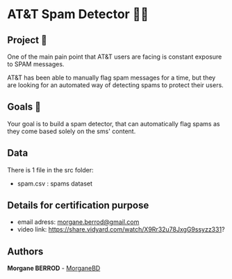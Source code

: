 # AT&T Spam Detector 🕵️‍♀️

## Project 🚧
One of the main pain point that AT\&T users are facing is constant exposure to SPAM messages.

AT\&T has been able to manually flag spam messages for a time, but they are looking for an automated way of detecting spams to protect their users.

## Goals 🎯
Your goal is to build a spam detector, that can automatically flag spams as they come based solely on the sms' content.

## Data

There is 1 file in the src folder:
- spam.csv : spams dataset

## Details for certification purpose

* email adress: morgane.berrod@gmail.com
* video link: https://share.vidyard.com/watch/X9Rr32u78JxgG9ssyzz331?

## Authors

**Morgane BERROD** - [MorganeBD](https://github.com/morganeberrod)

